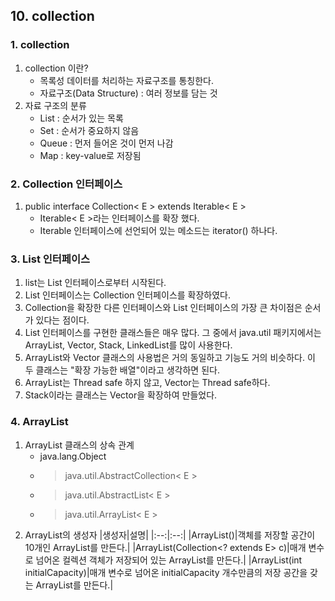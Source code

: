 ## 10. collection
### 1. collection
1. collection 이란?
    - 목록성 데이터를 처리하는 자료구조를 통칭한다.
    - 자료구조(Data Structure) : 여러 정보를 담는 것 
2. 자료 구조의 분류
    - List : 순서가 있는 목록
    - Set : 순서가 중요하지 않음
    - Queue : 먼저 들어온 것이 먼저 나감
    - Map : key-value로 저장됨

### 2. Collection 인터페이스
1. public interface Collection< E > extends Iterable< E >
    - Iterable< E >라는 인터페이스를 확장 했다.
    - Iterable 인터페이스에 선언되어 있는 메소드는 iterator() 하나다.

### 3. List 인터페이스
1. list는 List 인터페이스로부터 시작된다.
2. List 인터페이스는 Collection 인터페이스를 확장하였다.
3. Collection을 확장한 다른 인터페이스와 List 인터페이스의 가장 큰 차이점은 순서가 있다는 점이다.
4. List 인터페이스를 구현한 클래스들은 매우 많다. 그 중에서 java.util 패키지에서는 ArrayList, Vector, Stack, LinkedList를 많이 사용한다.
5. ArrayList와 Vector 클래스의 사용법은 거의 동일하고 기능도 거의 비슷하다. 이 두 클래스는 "확장 가능한 배열"이라고 생각하면 된다.
6. ArrayList는 Thread safe 하지 않고, Vector는 Thread safe하다.
7. Stack이라는 클래스는 Vector을 확장하여 만들었다.

### 4. ArrayList
1. ArrayList 클래스의 상속 관계
    - java.lang.Object
    - > java.util.AbstractCollection< E >
    - > java.util.AbstractList< E >
    - > java.util.ArrayList< E >
2. ArrayList의 생성자
|생성자|설명|
|:--:|:--:|
|ArrayList()|객체를 저장할 공간이 10개인 ArrayList를 만든다.|
|ArrayList(Collection<? extends E> c)|매개 변수로 넘어온 컬렉션 객체가 저장되어 있는 ArrayList를 만든다.|
|ArrayList(int initialCapacity)|매개 변수로 넘어온 initialCapacity 개수만큼의 저장 공간을 갖는 ArrayList를 만든다.|